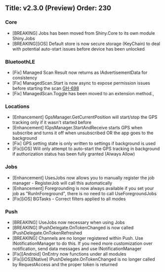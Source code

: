 Title: v2.3.0 (Preview)
Order: 230
---

### Core
* [BREAKING] Jobs has been moved from Shiny.Core to its own module Shiny.Jobs
* [BREAKING][iOS] Default store is now secure storage (KeyChain) to deal with potential auto-start issues before device has been unlocked

### BluetoothLE
* [Fix] Managed Scan Result now returns as IAdvertisementData for consistency
* [Fix] ManagedScan.Start is now async to expose permission issues before starting the scan [GH-698](https://github.com/shinyorg/shiny/issues/698)
* [Fix] ManagedScan.Toggle has been moved to an extension method.,

### Locations
* [Enhancement] GpsManager.GetCurrentPosition will start/stop the GPS tracking only if it wasn't started before
* [Enhancement] IGpsManager.StartAndReceive starts GPS when subscribe and turns it off when unsubscribed OR the app goes to the background
* [Fix] GPS setting state is only written to settings if background is used
* [Fix][iOS] Will only attempt to auto-start the GPS tracking in background if authorization status has been fully granted (Always Allow)

### Jobs
* [Enhancement] UsesJobs now allows you to manually register the job manager - RegisterJob will call this automatically
* [Enhancement] Foregrounding is now always available if you set your job as "RunInForeground", there is no need to call UseForegroundJobs
* [Fix][iOS] BGTasks - Correct filters applied to all modes

### Push
* [BREAKING] UseJobs now necessary when using Jobs
* [BREAKING] IPushDelegate.OnTokenChanged is now called IPushDelegate.OnTokenRefreshed
* [BREAKING] Channels are no longer registered within Push.  Use INotificationManager to do this.  If you need more customization over notification, send data messages and use INotificationManager
* [Fix][Android] OnEntry now functions under all modules
* [Fix][iOS][Native] IPushDelegate.OnTokenChanged is no longer called by RequestAccess and the proper token is returned
